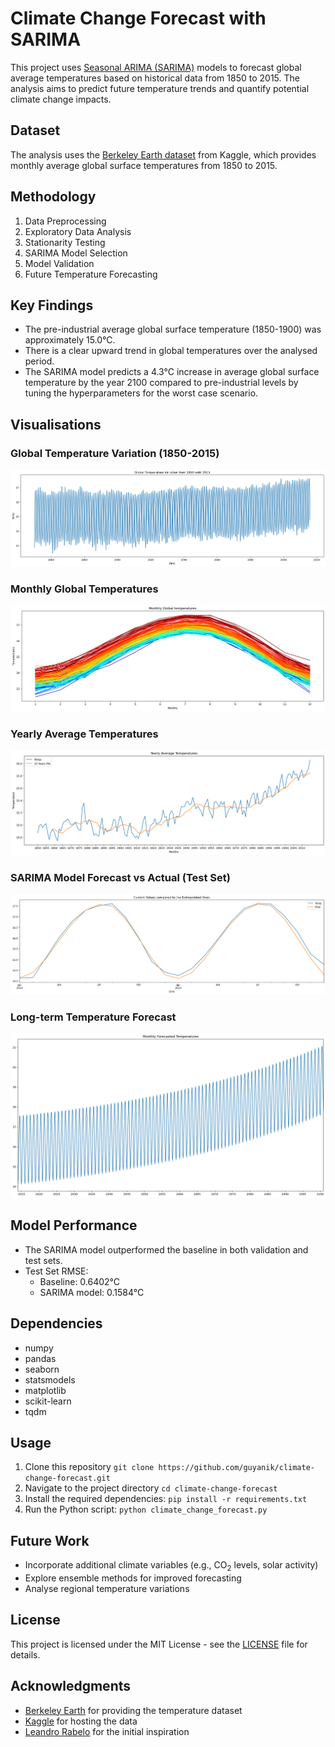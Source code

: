 # Climate Change Forecast with SARIMA

This project uses [Seasonal ARIMA (SARIMA)](https://online.stat.psu.edu/stat510/lesson/4/4.1) models to forecast global average temperatures based on historical data from 1850 to 2015. The analysis aims to predict future temperature trends and quantify potential climate change impacts.

## Dataset

The analysis uses the [Berkeley Earth dataset](https://www.kaggle.com/datasets/berkeleyearth/climate-change-earth-surface-temperature-data) from Kaggle, which provides monthly average global surface temperatures from 1850 to 2015.

## Methodology

1. Data Preprocessing
2. Exploratory Data Analysis
3. Stationarity Testing
4. SARIMA Model Selection
5. Model Validation
6. Future Temperature Forecasting

## Key Findings

- The pre-industrial average global surface temperature (1850-1900) was approximately 15.0°C.
- There is a clear upward trend in global temperatures over the analysed period.
- The SARIMA model predicts a 4.3°C increase in average global surface temperature by the year 2100 compared to pre-industrial levels by tuning the hyperparameters for the worst case scenario.

## Visualisations

### Global Temperature Variation (1850-2015)
![Global Temperature Variation](images/global_temp_variation.png)

### Monthly Global Temperatures
![Monthly Global Temperatures](images/monthly_global_temps.png)

### Yearly Average Temperatures
![Yearly Average Temperatures](images/yearly_avg_temps.png)

### SARIMA Model Forecast vs Actual (Test Set)
![SARIMA Forecast vs Actual](images/sarima_forecast_vs_actual.png)

### Long-term Temperature Forecast
![Long-term Temperature Forecast](images/long_term_forecast.png)

## Model Performance

- The SARIMA model outperformed the baseline in both validation and test sets.
- Test Set RMSE:
  - Baseline: 0.6402°C
  - SARIMA model: 0.1584°C

## Dependencies

- numpy
- pandas
- seaborn
- statsmodels
- matplotlib
- scikit-learn
- tqdm

## Usage

1. Clone this repository `git clone https://github.com/guyanik/climate-change-forecast.git`
2. Navigate to the project directory `cd climate-change-forecast`
2. Install the required dependencies: `pip install -r requirements.txt`
3. Run the Python script: `python climate_change_forecast.py`

## Future Work

- Incorporate additional climate variables (e.g., CO<sub>2</sub> levels, solar activity)
- Explore ensemble methods for improved forecasting
- Analyse regional temperature variations

## License

This project is licensed under the MIT License - see the [LICENSE](LICENSE) file for details.

## Acknowledgments

- [Berkeley Earth](https://berkeleyearth.org/) for providing the temperature dataset
- [Kaggle](https://www.kaggle.com/) for hosting the data
- [Leandro Rabelo](https://www.kaggle.com/code/leandrovrabelo/climate-change-forecast-sarima-model/notebook) for the initial inspiration
